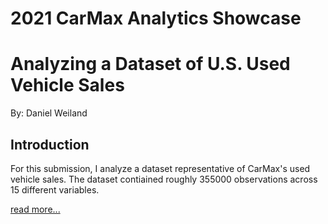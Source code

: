 # 2021 CarMax Analytics Showcase
# Analyzing a Dataset of U.S. Used Vehicle Sales
By: Daniel Weiland

## Introduction
For this submission, I analyze a dataset representative of CarMax's used vehicle sales.  The dataset contiained roughly 355000 observations across 15 different variables.  

[read more...](CarMaxShowCaseWriteup.pdf)